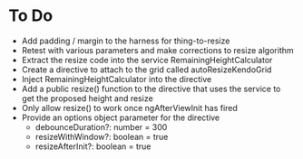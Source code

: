 # To Do
- Add padding / margin to the harness for thing-to-resize
- Retest with various parameters and make corrections to resize algorithm
- Extract the resize code into the service RemainingHeightCalculator
- Create a directive to attach to the grid called autoResizeKendoGrid
- Inject RemainingHeightCalculator into the directive
- Add a public resize() function to the directive that uses the service to get the proposed height and resize
- Only allow resize() to work once ngAfterViewInit has fired
- Provide an options object parameter for the directive
  - debounceDuration?: number = 300
  - resizeWithWindow?: boolean = true
  - resizeAfterInit?: boolean = true
